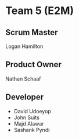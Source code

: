 # Team 5 (E2M)
## Scrum Master
Logan Hamilton
## Product Owner
Nathan Schaaf
## Developer
<ul>
  <li>David Udoeyop</li>
  <li>John Suits</li>
  <li>Majd Alawar</li>
  <li>Sashank Pyndi</li>
</ul>
